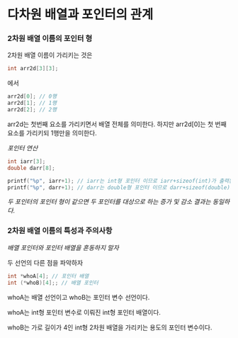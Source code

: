 # 다차원 배열과 포인터의 관계



### 2차원 배열 이름의 포인터 형

2차원 배열 이름이 가리키는 것은 

```c
int arr2d[3][3];
```

에서

```c
arr2d[0]; // 0행
arr2d[1]; // 1행
arr2d[2]; // 2행
```

arr2d는 첫번째 요소를 가리키면서 배열 전체를 의미한다. 하지만 arr2d[0]는 첫 번째 요소를 가리키되 1행만을 의미한다.

*포인터 연산*

```c
int iarr[3];
double darr[8];
```

```c
printf("%p", iarr+1); // iarr는 int형 포인터 이므로 iarr+sizeof(int)가 출력된다.
printf("%p", darr+1); // darr는 double형 포인터 이므로 darr+sizeof(double)가 출력된다.
```

*두 포인터의 포인터 형이 같으면 두 포인터를 대상으로 하는 증가 및 감소 결과는 동일하다.*



### 2차원 배열 이름의 특성과 주의사항

*배열 포인터와 포인터 배열을 혼동하지 말자*

두 선언의 다른 점을 파악하자

```c
int *whoA[4]; // 포인터 배열
int (*whoB)[4];; // 배열 포인터
```

whoA는 배열 선언이고 whoB는 포인터 변수 선언이다. 

whoA는 int형 포인터 변수로 이뤄진 int형 포인터 배열이다.

whoB는 가로 길이가 4인 int형 2차원 배열을 가리키는 용도의 포인터 변수이다.



























